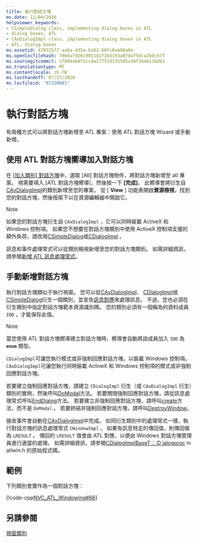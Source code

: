```yaml
---
title: 執行對話方塊
ms.date: 11/04/2016
helpviewer_keywords:
- CSimpleDialog class, implementing dialog boxes in ATL
- dialog boxes, ATL
- CAxDialogImpl class, implementing dialog boxes in ATL
- ATL, dialog boxes
ms.assetid: 478525f2-aa6a-435a-b162-68fc8aa98a8e
ms.openlocfilehash: 7866afd26c901181f2b4193a87daf5dca2b0c67f
ms.sourcegitcommit: 1f009ab0f2cc4a177f2d1353d5a38f164612bdb1
ms.translationtype: MT
ms.contentlocale: zh-TW
ms.lasthandoff: 07/27/2020
ms.locfileid: "87226681"
---
```

# <a name="implementing-a-dialog-box"></a>執行對話方塊

有兩種方式可以將對話方塊新增至 ATL 專案：使用 ATL 對話方塊 Wizard 或手動新增。

## <a name="adding-a-dialog-box-with-the-atl-dialog-wizard"></a>使用 ATL 對話方塊嚮導加入對話方塊

在 [[加入類別] 對話方塊](../ide/add-class-dialog-box.md)中，選取 [Atl] 對話方塊物件，將對話方塊新增至 atl 專案。 視需要填入 [ATL 對話方塊嚮導]，然後按一下 **[完成]**。 此嚮導會將衍生自[CAxDialogImpl](../atl/reference/caxdialogimpl-class.md)的類別新增至您的專案。 從 [ **View** ] 功能表開啟**資源檢視**，找到您的對話方塊，然後按兩下以在資源編輯器中開啟它。

> [!NOTE]
> 如果您的對話方塊衍生自 `CAxDialogImpl` ，它可以同時裝載 ActiveX 和 Windows 控制項。 如果您不想要在對話方塊類別中使用 ActiveX 控制項支援的額外負荷，請改用[CSimpleDialog](../atl/reference/csimpledialog-class.md)或[CDialogImpl](../atl/reference/cdialogimpl-class.md) 。

訊息和事件處理常式可以從類別檢視新增至您的對話方塊類別。 如需詳細資訊，請參閱[新增 ATL 訊息處理常式](../atl/adding-an-atl-message-handler.md)。

## <a name="adding-a-dialog-box-manually"></a>手動新增對話方塊

執行對話方塊類似于執行視窗。 您可以從[CAxDialogImpl](../atl/reference/caxdialogimpl-class.md)、 [CDialogImpl](../atl/reference/cdialogimpl-class.md)或[CSimpleDialog](../atl/reference/csimpledialog-class.md)衍生一個類別，並宣告[訊息對應](../atl/message-maps-atl.md)來處理訊息。 不過，您也必須在衍生類別中指定對話方塊範本資源識別碼。 您的類別必須有一個稱為的資料成員 `IDD` ，才能保存此值。

> [!NOTE]
> 當您使用 ATL 對話方塊嚮導建立對話方塊時，嚮導會自動將該成員加入 `IDD` 為 **`enum`** 類型。

`CDialogImpl`可讓您執行模式或非強制回應對話方塊，以裝載 Windows 控制項。 `CAxDialogImpl`可讓您執行同時裝載 ActiveX 和 Windows 控制項的模式或非強制回應對話方塊。

若要建立強制回應對話方塊，請建立 `CDialogImpl` 衍生（或 `CAxDialogImpl` 衍生）類別的實例，然後呼叫[DoModal](../atl/reference/cdialogimpl-class.md#domodal)方法。 若要關閉強制回應對話方塊，請從訊息處理常式呼叫[EndDialog](../atl/reference/cdialogimpl-class.md#enddialog)方法。 若要建立非強制回應對話方塊，請呼叫[create](../atl/reference/cdialogimpl-class.md#create)方法，而不是 `DoModal` 。 若要終結非強制回應對話方塊，請呼叫[DestroyWindow](../atl/reference/cdialogimpl-class.md#destroywindow)。

接收事件會自動在[CAxDialogImpl](../atl/reference/caxdialogimpl-class.md)中完成。 如同衍生類別中的處理常式一樣，執行對話方塊的訊息處理常式 `CWindowImpl` 。 如果有訊息特定的傳回值，則傳回做為 `LRESULT` 。 傳回的 `LRESULT` 值會由 ATL 對應，以便由 Windows 對話方塊管理員進行適當的處理。 如需詳細資訊，請參閱[CDialogImplBaseT：:D ialogproc](../atl/reference/cdialogimpl-class.md#dialogproc) in atlwin.h 的原始程式碼。

## <a name="example"></a>範例

下列類別會實作為一個對話方塊：

[!code-cpp[NVC_ATL_Windowing#66](../atl/codesnippet/cpp/implementing-a-dialog-box_1.h)]

## <a name="see-also"></a>另請參閱

[視窗類別](../atl/atl-window-classes.md)

